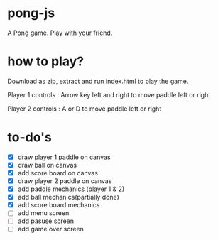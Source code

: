 # pong-js
A Pong game. Play with your friend.
# how to play?
Download as zip, extract and run index.html to play the game.

Player 1 controls :
Arrow key left and right to move paddle left or right

Player 2 controls :
A or D to move paddle left or right
# to-do's
- [x] draw player 1 paddle on canvas
- [x] draw ball on canvas
- [x] add score board on canvas
- [x] draw player 2 paddle on canvas
- [x] add paddle mechanics (player 1 & 2)
- [x] add ball mechanics(partially done)
- [x] add score board mechanics
- [ ] add menu screen
- [ ] add pasuse screen
- [ ] add game over screen
